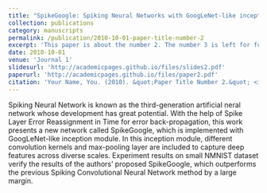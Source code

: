 ```yaml
---
title: "SpikeGoogle: Spiking Neural Networks with GoogLeNet‐like inception module"
collection: publications
category: manuscripts
permalink: /publication/2010-10-01-paper-title-number-2
excerpt: 'This paper is about the number 2. The number 3 is left for future work.'
date: 2010-10-01
venue: 'Journal 1'
slidesurl: 'http://academicpages.github.io/files/slides2.pdf'
paperurl: 'http://academicpages.github.io/files/paper2.pdf'
citation: 'Your Name, You. (2010). &quot;Paper Title Number 2.&quot; <i>Journal 1</i>. 1(2).'
---
```


Spiking Neural Network is known as the third-generation artificial neral network whose development has great potential. With the help of Spike Layer Error Reassignment in Time for error back-propagation, this work presents a new network called SpikeGoogle, which is implemented with GoogLeNet-like inception module. In this inception module, different convolution kernels and max-pooling layer are included to capture deep features across diverse scales. Experiment results on small NMNIST dataset verify the results of the authors’ proposed SpikeGoogle, which outperforms the previous Spiking Convolutional Neural Network method by a large margin.
